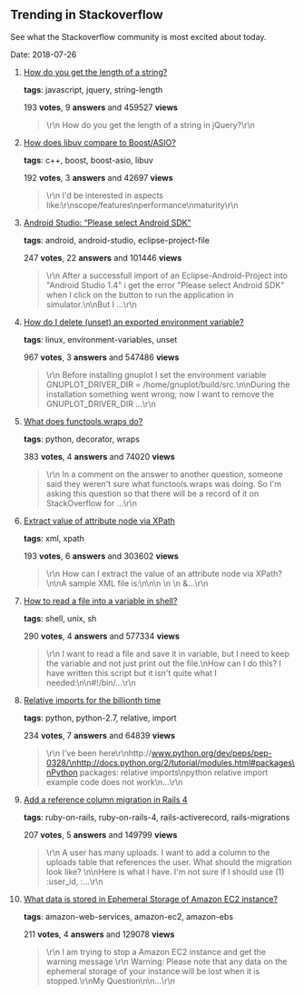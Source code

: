 ## Trending in Stackoverflow

See what the Stackoverflow community is most excited about today.

Date: 2018-07-26


1. [How do you get the length of a string?](https://stackoverflow.com/questions/1044105/how-do-you-get-the-length-of-a-string)

    **tags**: javascript, jquery, string-length
            
    193 **votes**, 9 **answers** and 459527 **views**

    > \r\n            How do you get the length of a string in jQuery?\r\n        

    
2. [How does libuv compare to Boost/ASIO?](https://stackoverflow.com/questions/11423426/how-does-libuv-compare-to-boost-asio)

    **tags**: c++, boost, boost-asio, libuv
            
    192 **votes**, 3 **answers** and 42697 **views**

    > \r\n            I'd be interested in aspects like:\r\nscope/features\nperformance\nmaturity\r\n        

    
3. [Android Studio: “Please select Android SDK”](https://stackoverflow.com/questions/34353220/android-studio-please-select-android-sdk)

    **tags**: android, android-studio, eclipse-project-file
            
    247 **votes**, 22 **answers** and 101446 **views**

    > \r\n            After a successfull import of an Eclipse-Android-Project into "Android Studio 1.4" i get the error "Please select Android SDK" when I click on the button to run the application in simulator.\n\nBut I ...\r\n        

    
4. [How do I delete (unset) an exported environment variable?](https://stackoverflow.com/questions/6877727/how-do-i-delete-unset-an-exported-environment-variable)

    **tags**: linux, environment-variables, unset
            
    967 **votes**, 3 **answers** and 547486 **views**

    > \r\n            Before installing gnuplot I set the environment variable GNUPLOT_DRIVER_DIR = /home/gnuplot/build/src.\n\nDuring the installation something went wrong; now I want to remove the GNUPLOT_DRIVER_DIR ...\r\n        

    
5. [What does functools.wraps do?](https://stackoverflow.com/questions/308999/what-does-functools-wraps-do)

    **tags**: python, decorator, wraps
            
    383 **votes**, 4 **answers** and 74020 **views**

    > \r\n            In a comment on the answer to another question, someone said they weren't sure what functools.wraps was doing.  So I'm asking this question so that there will be a record of it on StackOverflow for ...\r\n        

    
6. [Extract value of attribute node via XPath](https://stackoverflow.com/questions/4835891/extract-value-of-attribute-node-via-xpath)

    **tags**: xml, xpath
            
    193 **votes**, 6 **answers** and 303602 **views**

    > \r\n            How can I extract the value of an attribute node via XPath?\n\nA sample XML file is:\n\n<parents name='Parents'>\n  <Parent id='1' name='Parent_1'>\n    <Children name='Children'>\n      &...\r\n        

    
7. [How to read a file into a variable in shell?](https://stackoverflow.com/questions/7427262/how-to-read-a-file-into-a-variable-in-shell)

    **tags**: shell, unix, sh
            
    290 **votes**, 4 **answers** and 577334 **views**

    > \r\n            I want to read a file and save it in variable, but I need to keep the variable and not just print out the file.\nHow can I do this? I have written this script but it isn't quite what I needed:\n\n#!/bin/...\r\n        

    
8. [Relative imports for the billionth time](https://stackoverflow.com/questions/14132789/relative-imports-for-the-billionth-time)

    **tags**: python, python-2.7, relative, import
            
    234 **votes**, 7 **answers** and 64839 **views**

    > \r\n            I've been here\r\nhttp://www.python.org/dev/peps/pep-0328/\nhttp://docs.python.org/2/tutorial/modules.html#packages\nPython packages: relative imports\npython relative import example code does not work\n...\r\n        

    
9. [Add a reference column migration in Rails 4](https://stackoverflow.com/questions/22815009/add-a-reference-column-migration-in-rails-4)

    **tags**: ruby-on-rails, ruby-on-rails-4, rails-activerecord, rails-migrations
            
    207 **votes**, 5 **answers** and 149799 **views**

    > \r\n            A user has many uploads. I want to add a column to the uploads table that references the user. What should the migration look like? \n\nHere is what I have. I'm not sure if I should use (1) :user_id, :...\r\n        

    
10. [What data is stored in Ephemeral Storage of Amazon EC2 instance?](https://stackoverflow.com/questions/11566223/what-data-is-stored-in-ephemeral-storage-of-amazon-ec2-instance)

    **tags**: amazon-web-services, amazon-ec2, amazon-ebs
            
    211 **votes**, 4 **answers** and 129078 **views**

    > \r\n            I am trying to stop a Amazon EC2 instance and get the warning message \r\n  Warning: Please note that any data on the ephemeral storage of your instance will be lost when it is stopped.\r\nMy Question\n\n...\r\n        

    